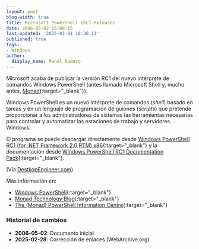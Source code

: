 ```yaml
---
layout: post
blog-width: true
title: Microsoft PowerShell (RC1 Release)
date: 2006-05-02 16:08:15
last-updated: '2025-03-01 18:36:11'
published: true
tags:
- Windows
author:
  display_name: Manel Rodero
---
```


Microsoft acaba de publicar la versión RC1 del nuevo intérprete de comandos Windows PowerShell (antes llamado Microsoft Shell y, mucho antes, [Monad][1]{:target="_blank"}).

Windows PowerShell es un nuevo intérprete de comandos (_shell_) basado en tareas y en un lenguaje de programación de guiones (_scripts_) que pretende proporcionar a los administradores de sistemas las herramientas necesarias para controlar y automatizar las estaciones de trabajo y servidores Windows.

El programa se puede descargar directamente desde [Windows PowerShell RC1 (for .NET Framework 2.0 RTM) x86][2]{:target="_blank"} y la documentación desde [Windows PowerShell RC1 Documentation Pack][3]{:target="_blank"}.

(Vía [DestkopEngineer.com][4])

Más información en:

* [Windows PowerShell](https://web.archive.org/web/20060505003147/http://blogs.msdn.com/PowerShell/){:target="_blank"}
* [Monad Technology Blog](https://web.archive.org/web/20060430013137/http://blogs.msdn.com/monad/default.aspx){:target="_blank"}
* [The (Monad) PowerShell Information Centre](https://web.archive.org/web/20060427205649/http://www.reskit.net/monad/){:target="_blank"}

### Historial de cambios

* **2006-05-02**: Documento inicial
* **2025-02-28**: Corrección de enlaces (WebArchive.org)

[1]: http://en.wikipedia.org/wiki/Windows_PowerShell
[2]: https://web.archive.org/web/20060503182619/http://www.microsoft.com/downloads/details.aspx?FamilyID=2b0bbfcd-0797-4083-a817-5e6a054a85c9&DisplayLang=en
[3]: https://web.archive.org/web/20060502065440/http://www.microsoft.com/downloads/details.aspx?FamilyID=b4720b00-9a66-430f-bd56-ec48bfca154f&DisplayLang=en
[4]: https://web.archive.org/web/20060501065952/http://desktopengineer.com/
